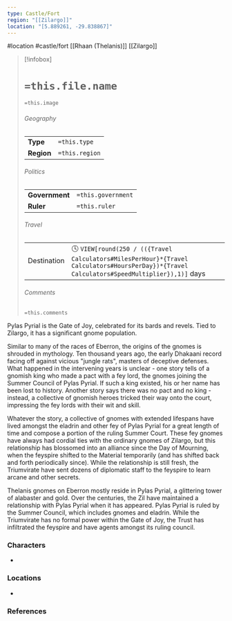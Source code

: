 ```yaml
---
type: Castle/Fort
region: "[[Zilargo]]"
location: "[5.889261, -29.838867]"
---
```

 #location #castle/fort [[Rhaan (Thelanis)]] [[Zilargo]]

> [!infobox]
> # `=this.file.name`
> `=this.image`
> ###### Geography
> |  |  |
> | ---- | ---- |
> | **Type** | `=this.type` |
> | **Region** | `=this.region` |
> ###### Politics
> |  |  |
> | ---- | ---- |
> | **Government** | `=this.government` |
> | **Ruler** | `=this.ruler` |
> ###### Travel
> |  |  |
> | ---- | ---- |
> | Destination | 🕓 `VIEW[round(250 / (({Travel Calculators#MilesPerHour}*{Travel Calculators#HoursPerDay})*{Travel Calculators#SpeedMultiplier}),1)]` days |
> ###### Comments
> `=this.comments`

Pylas Pyrial is the Gate of Joy, celebrated for its bards and revels. Tied to Zilargo, it has a significant gnome population.

Similar to many of the races of Eberron, the origins of the gnomes is shrouded in mythology. Ten thousand years ago, the early Dhakaani record facing off against vicious "jungle rats", masters of deceptive defenses. What happened in the intervening years is unclear - one story tells of a gnomish king who made a pact with a fey lord, the gnomes joining the Summer Council of Pylas Pyrial. If such a king existed, his or her name has been lost to history. Another story says there was no pact and no king - instead, a collective of gnomish heroes tricked their way onto the court, impressing the fey lords with their wit and skill.

Whatever the story, a collective of gnomes with extended lifespans have lived amongst the eladrin and other fey of Pylas Pyrial for a great length of time and compose a portion of the ruling Summer Court. These fey gnomes have always had cordial ties with the ordinary gnomes of Zilargo, but this relationship has blossomed into an alliance since the Day of Mourning, when the feyspire shifted to the Material temporarily (and has shifted back and forth periodically since). While the relationship is still fresh, the Triumvirate have sent dozens of diplomatic staff to the feyspire to learn arcane and other secrets.

Thelanis gnomes on Eberron mostly reside in Pylas Pyrial, a glittering tower of alabaster and gold. Over the centuries, the Zil have maintained a relationship with Pylas Pyrial when it has appeared. Pylas Pyrial is ruled by the Summer Council, which includes gnomes and eladrin. While the Triumvirate has no formal power within the Gate of Joy, the Trust has infiltrated the feyspire and have agents amongst its ruling council.

### Characters

* 

### Locations

* 

### References
